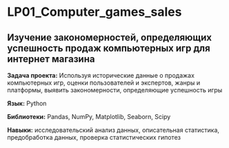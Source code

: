 # LP01_Computer_games_sales
## Изучение закономерностей, определяющих успешность продаж компьютерных игр для интернет магазина
**Задача проекта:** Используя исторические данные о продажах компьютерных игр, оценки пользователей и экспертов, жанры и платформы, выявить закономерности, определяющие успешность игры

**Язык:** Python 

**Библиотеки:** Pandas, NumPy, Matplotlib, Seaborn, Scipy

**Навыки:** исследовательский анализ данных, описательная статистика, предобработка данных, проверка статистических гипотез
